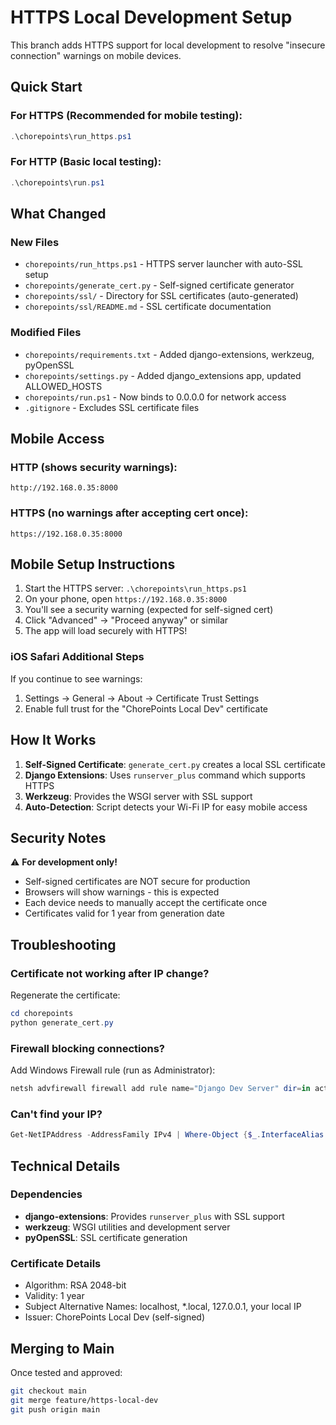 # HTTPS Local Development Setup

This branch adds HTTPS support for local development to resolve "insecure connection" warnings on mobile devices.

## Quick Start

### For HTTPS (Recommended for mobile testing):
```powershell
.\chorepoints\run_https.ps1
```

### For HTTP (Basic local testing):
```powershell
.\chorepoints\run.ps1
```

## What Changed

### New Files
- `chorepoints/run_https.ps1` - HTTPS server launcher with auto-SSL setup
- `chorepoints/generate_cert.py` - Self-signed certificate generator
- `chorepoints/ssl/` - Directory for SSL certificates (auto-generated)
- `chorepoints/ssl/README.md` - SSL certificate documentation

### Modified Files
- `chorepoints/requirements.txt` - Added django-extensions, werkzeug, pyOpenSSL
- `chorepoints/settings.py` - Added django_extensions app, updated ALLOWED_HOSTS
- `chorepoints/run.ps1` - Now binds to 0.0.0.0 for network access
- `.gitignore` - Excludes SSL certificate files

## Mobile Access

### HTTP (shows security warnings):
```
http://192.168.0.35:8000
```

### HTTPS (no warnings after accepting cert once):
```
https://192.168.0.35:8000
```

## Mobile Setup Instructions

1. Start the HTTPS server: `.\chorepoints\run_https.ps1`
2. On your phone, open `https://192.168.0.35:8000`
3. You'll see a security warning (expected for self-signed cert)
4. Click "Advanced" → "Proceed anyway" or similar
5. The app will load securely with HTTPS!

### iOS Safari Additional Steps
If you continue to see warnings:
1. Settings → General → About → Certificate Trust Settings
2. Enable full trust for the "ChorePoints Local Dev" certificate

## How It Works

1. **Self-Signed Certificate**: `generate_cert.py` creates a local SSL certificate
2. **Django Extensions**: Uses `runserver_plus` command which supports HTTPS
3. **Werkzeug**: Provides the WSGI server with SSL support
4. **Auto-Detection**: Script detects your Wi-Fi IP for easy mobile access

## Security Notes

⚠️ **For development only!**
- Self-signed certificates are NOT secure for production
- Browsers will show warnings - this is expected
- Each device needs to manually accept the certificate once
- Certificates valid for 1 year from generation date

## Troubleshooting

### Certificate not working after IP change?
Regenerate the certificate:
```powershell
cd chorepoints
python generate_cert.py
```

### Firewall blocking connections?
Add Windows Firewall rule (run as Administrator):
```powershell
netsh advfirewall firewall add rule name="Django Dev Server" dir=in action=allow protocol=TCP localport=8000
```

### Can't find your IP?
```powershell
Get-NetIPAddress -AddressFamily IPv4 | Where-Object {$_.InterfaceAlias -like '*Wi-Fi*'}
```

## Technical Details

### Dependencies
- **django-extensions**: Provides `runserver_plus` with SSL support
- **werkzeug**: WSGI utilities and development server
- **pyOpenSSL**: SSL certificate generation

### Certificate Details
- Algorithm: RSA 2048-bit
- Validity: 1 year
- Subject Alternative Names: localhost, *.local, 127.0.0.1, your local IP
- Issuer: ChorePoints Local Dev (self-signed)

## Merging to Main

Once tested and approved:
```bash
git checkout main
git merge feature/https-local-dev
git push origin main
```
